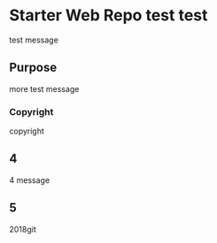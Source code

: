 # Starter Web Repo test test 
test message
## Purpose 
more test message
### Copyright
copyright
## 4
4 message
## 5

2018git